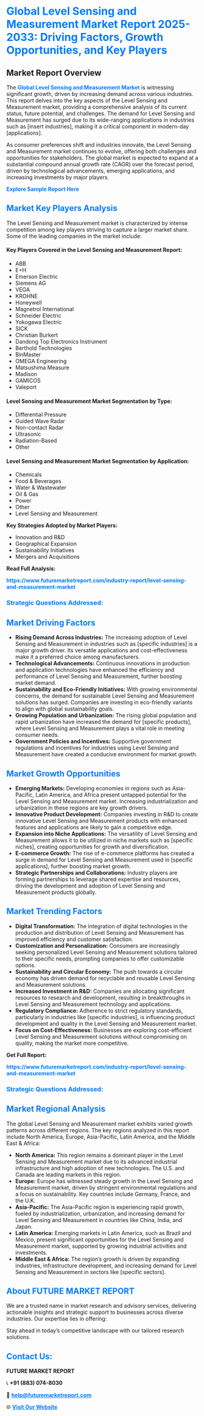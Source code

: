 <h1 style="color: #007BFF;">Global Level Sensing and Measurement Market Report 2025-2033: Driving Factors, Growth Opportunities, and Key Players</h1>

<section id="overview">
<h2>Market Report Overview</h2>
<p>The <a href="https://www.futuremarketreport.com/industry-report/level-sensing-and-measurement-market" style="color: #007BFF; text-decoration: none;"><strong>Global Level Sensing and Measurement Market</strong></a> is witnessing significant growth, driven by increasing demand across various industries. This report delves into the key aspects of the Level Sensing and Measurement market, providing a comprehensive analysis of its current status, future potential, and challenges. The demand for Level Sensing and Measurement has surged due to its wide-ranging applications in industries such as [insert industries], making it a critical component in modern-day [applications].</p>
<p>As consumer preferences shift and industries innovate, the Level Sensing and Measurement market continues to evolve, offering both challenges and opportunities for stakeholders. The global market is expected to expand at a substantial compound annual growth rate (CAGR) over the forecast period, driven by technological advancements, emerging applications, and increasing investments by major players.</p>
</section>

<section id="overview">
<p><a href="https://www.futuremarketreport.com/request-sample/reportId=112295" style="color: #007BFF; text-decoration: none;"><strong>Explore Sample Report Here</strong></a></p>
</section>

<section id="key-players">
<h2 style="color: #007BFF;">Market Key Players Analysis</h2>
<p>The Level Sensing and Measurement market is characterized by intense competition among key players striving to capture a larger market share. Some of the leading companies in the market include:</p>
<h4>Key Players Covered in the Level Sensing and Measurement Report:</h4>
<ul><li>ABB</li><li>E+H</li><li>Emerson Electric</li><li>Siemens AG</li><li>VEGA</li><li>KROHNE</li><li>Honeywell</li><li>Magnetrol International</li><li>Schneider Electric</li><li>Yokogawa Electric</li><li>SICK</li><li>Christian Burkert</li><li>Dandong Top Electronics Instrument</li><li>Berthold Technologies</li><li>BinMaster</li><li>OMEGA Engineering</li><li>Matsushima Measure</li><li>Madison</li><li>GAMICOS</li><li>Valeport</li></ul>
<h4>Level Sensing and Measurement Market Segmentation by Type:</h4>
<ul><li>Differential Pressure</li><li>Guided Wave Radar</li><li>Non-contact Radar</li><li>Ultrasonic</li><li>Radiation-Based</li><li>Other</li></ul>

<h4>Level Sensing and Measurement Market Segmentation by Application:</h4>
<ul><li>Chemicals</li><li>Food &amp; Beverages</li><li>Water &amp; Wastewater</li><li>Oil &amp; Gas</li><li>Power</li><li>Other</li><li>Level Sensing and Measurement</li></ul>
<p><strong>Key Strategies Adopted by Market Players:</strong></p>
<ul>
<li>Innovation and R&D</li>
<li>Geographical Expansion</li>
<li>Sustainability Initiatives</li>
<li>Mergers and Acquisitions</li>
</ul>
</section>

<section>
<p><strong>Read Full Analysis: </strong></p><a href="https://www.futuremarketreport.com/industry-report/level-sensing-and-measurement-market" style="color: #007BFF; text-decoration: none;"><strong>https://www.futuremarketreport.com/industry-report/level-sensing-and-measurement-market</strong></a>
<h3 style="color: #007BFF;">Strategic Questions Addressed:</h3>
</section>

<section id="driving-factors">
<h2 style="color: #007BFF;">Market Driving Factors</h2>
<ul>
<li><strong>Rising Demand Across Industries:</strong> The increasing adoption of Level Sensing and Measurement in industries such as [specific industries] is a major growth driver. Its versatile applications and cost-effectiveness make it a preferred choice among manufacturers.</li>
<li><strong>Technological Advancements:</strong> Continuous innovations in production and application technologies have enhanced the efficiency and performance of Level Sensing and Measurement, further boosting market demand.</li>
<li><strong>Sustainability and Eco-Friendly Initiatives:</strong> With growing environmental concerns, the demand for sustainable Level Sensing and Measurement solutions has surged. Companies are investing in eco-friendly variants to align with global sustainability goals.</li>
<li><strong>Growing Population and Urbanization:</strong> The rising global population and rapid urbanization have increased the demand for [specific products], where Level Sensing and Measurement plays a vital role in meeting consumer needs.</li>
<li><strong>Government Policies and Incentives:</strong> Supportive government regulations and incentives for industries using Level Sensing and Measurement have created a conducive environment for market growth.</li>
</ul>
</section>

<section id="growth-opportunities">
<h2 style="color: #007BFF;">Market Growth Opportunities</h2>
<ul>
<li><strong>Emerging Markets:</strong> Developing economies in regions such as Asia-Pacific, Latin America, and Africa present untapped potential for the Level Sensing and Measurement market. Increasing industrialization and urbanization in these regions are key growth drivers.</li>
<li><strong>Innovative Product Development:</strong> Companies investing in R&D to create innovative Level Sensing and Measurement products with enhanced features and applications are likely to gain a competitive edge.</li>
<li><strong>Expansion into Niche Applications:</strong> The versatility of Level Sensing and Measurement allows it to be utilized in niche markets such as [specific niches], creating opportunities for growth and diversification.</li>
<li><strong>E-commerce Growth:</strong> The rise of e-commerce platforms has created a surge in demand for Level Sensing and Measurement used in [specific applications], further boosting market growth.</li>
<li><strong>Strategic Partnerships and Collaborations:</strong> Industry players are forming partnerships to leverage shared expertise and resources, driving the development and adoption of Level Sensing and Measurement products globally.</li>
</ul>
</section>

<section id="trending-factors">
<h2 style="color: #007BFF;">Market Trending Factors</h2>
<ul>
<li><strong>Digital Transformation:</strong> The integration of digital technologies in the production and distribution of Level Sensing and Measurement has improved efficiency and customer satisfaction.</li>
<li><strong>Customization and Personalization:</strong> Consumers are increasingly seeking personalized Level Sensing and Measurement solutions tailored to their specific needs, prompting companies to offer customizable options.</li>
<li><strong>Sustainability and Circular Economy:</strong> The push towards a circular economy has driven demand for recyclable and reusable Level Sensing and Measurement solutions.</li>
<li><strong>Increased Investment in R&D:</strong> Companies are allocating significant resources to research and development, resulting in breakthroughs in Level Sensing and Measurement technology and applications.</li>
<li><strong>Regulatory Compliance:</strong> Adherence to strict regulatory standards, particularly in industries like [specific industries], is influencing product development and quality in the Level Sensing and Measurement market.</li>
<li><strong>Focus on Cost-Effectiveness:</strong> Businesses are exploring cost-efficient Level Sensing and Measurement solutions without compromising on quality, making the market more competitive.</li>
</ul>
</section>

<section>
<p><strong>Get Full Report: </strong></p><a href="https://www.futuremarketreport.com/industry-report/level-sensing-and-measurement-market" style="color: #007BFF; text-decoration: none;"><strong>https://www.futuremarketreport.com/industry-report/level-sensing-and-measurement-market</strong></a>
<h3 style="color: #007BFF;">Strategic Questions Addressed:</h3>
</section>


<section id="regional-analysis">
<h2 style="color: #007BFF;">Market Regional Analysis</h2>
<p>The global Level Sensing and Measurement market exhibits varied growth patterns across different regions. The key regions analyzed in this report include North America, Europe, Asia-Pacific, Latin America, and the Middle East & Africa:</p>
<ul>
<li><strong>North America:</strong> This region remains a dominant player in the Level Sensing and Measurement market due to its advanced industrial infrastructure and high adoption of new technologies. The U.S. and Canada are leading markets in this region.</li>
<li><strong>Europe:</strong> Europe has witnessed steady growth in the Level Sensing and Measurement market, driven by stringent environmental regulations and a focus on sustainability. Key countries include Germany, France, and the U.K.</li>
<li><strong>Asia-Pacific:</strong> The Asia-Pacific region is experiencing rapid growth, fueled by industrialization, urbanization, and increasing demand for Level Sensing and Measurement in countries like China, India, and Japan.</li>
<li><strong>Latin America:</strong> Emerging markets in Latin America, such as Brazil and Mexico, present significant opportunities for the Level Sensing and Measurement market, supported by growing industrial activities and investments.</li>
<li><strong>Middle East & Africa:</strong> The region’s growth is driven by expanding industries, infrastructure development, and increasing demand for Level Sensing and Measurement in sectors like [specific sectors].</li>
</ul>
</section>

<footer>
<h2 style="color: #007BFF;">About FUTURE MARKET REPORT</h2>
<p>We are a trusted name in market research and advisory services, delivering actionable insights and strategic support to businesses across diverse industries. Our expertise lies in offering:</p>

<p>Stay ahead in today’s competitive landscape with our tailored research solutions.</p>

<h2 style="color: #007BFF;">Contact Us:</h2>
<p><strong>FUTURE MARKET REPORT</strong></p>
<p>📞 <strong>+91 (883) 074-8030</strong></p>
<p>📧 <strong><a href="mailto:help@futuremarketreport.com" style="color: #007BFF;">help@futuremarketreport.com</a></strong></p>
<p>🌐 <strong><a href="https://www.futuremarketreport.com/" style="color: #007BFF;">Visit Our Website</a></strong></p>
</footer>
